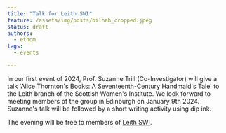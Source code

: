 ```yaml
---
title: "Talk for Leith SWI"
feature: /assets/img/posts/bilhah_cropped.jpeg
status: draft
authors:
  - ethom
tags:
  - events

---
```

In our first event of 2024, Prof. Suzanne Trill (Co-Investigator) will give a talk 'Alice Thornton's Books: A Seventeenth-Century Handmaid's Tale' to the Leith branch of the Scottish Women's Institute. We look forward to meeting members of the group in Edinburgh on January 9th 2024. Suzanne's talk will be followed by a short writing activity using dip ink. 

The evening will be free to members of [Leith SWI](https://leithswi.wixsite.com/leithswi). 